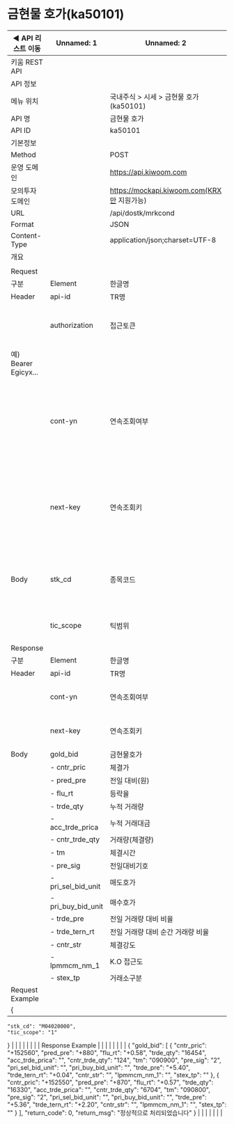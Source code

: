 # 금현물 호가(ka50101)

| ◀ API 리스트 이동 | Unnamed: 1 | Unnamed: 2 | Unnamed: 3 | Unnamed: 4 | Unnamed: 5 | Unnamed: 6 |
| --- | --- | --- | --- | --- | --- | --- |
| 키움 REST API |  |  |  |  |  |  |
| API 정보 |  |  |  |  |  |  |
| 메뉴 위치 |  | 국내주식 > 시세 > 금현물 호가(ka50101) |  |  |  |  |
| API 명 |  | 금현물 호가 |  |  |  |  |
| API ID |  | ka50101 |  |  |  |  |
| 기본정보 |  |  |  |  |  |  |
| Method |  | POST |  |  |  |  |
| 운영 도메인 |  | https://api.kiwoom.com |  |  |  |  |
| 모의투자 도메인 |  | https://mockapi.kiwoom.com(KRX만 지원가능) |  |  |  |  |
| URL |  | /api/dostk/mrkcond |  |  |  |  |
| Format |  | JSON |  |  |  |  |
| Content-Type |  | application/json;charset=UTF-8 |  |  |  |  |
| 개요 |  |  |  |  |  |  |
|  |  |  |  |  |  |  |
| Request |  |  |  |  |  |  |
| 구분 | Element | 한글명 | Type | Required | Length | Description |
| Header | api-id | TR명 | String | Y | 10 |  |
|  | authorization | 접근토큰 | String | Y | 1000 | 토큰 지정시 토큰타입("Bearer") 붙혀서 호출 
 예) Bearer Egicyx... |
|  | cont-yn | 연속조회여부 | String | N | 1 | 응답 Header의 연속조회여부값이 Y일 경우 다음데이터 요청시 응답 Header의 cont-yn값 세팅 |
|  | next-key | 연속조회키 | String | N | 50 | 응답 Header의 연속조회여부값이 Y일 경우 다음데이터 요청시 응답 Header의 next-key값 세팅 |
| Body | stk_cd | 종목코드 | String | Y | 20 | M04020000 금 99.99_1kg, M04020100 미니금 99.99_100g |
|  | tic_scope | 틱범위 | String | Y | 2 | 1:1틱, 3:3틱, 5:5틱, 10:10틱, 30:30틱 |
| Response |  |  |  |  |  |  |
| 구분 | Element | 한글명 | Type | Required | Length | Description |
| Header | api-id | TR명 | String | Y | 10 |  |
|  | cont-yn | 연속조회여부 | String | N | 1 | 다음 데이터가 있을시 Y값 전달 |
|  | next-key | 연속조회키 | String | N | 50 | 다음 데이터가 있을시 다음 키값 전달 |
| Body | gold_bid | 금현물호가 | LIST | N |  |  |
|  | - cntr_pric | 체결가 | String | N | 20 |  |
|  | - pred_pre | 전일 대비(원) | String | N | 20 |  |
|  | - flu_rt | 등락율 | String | N | 20 |  |
|  | - trde_qty | 누적 거래량 | String | N | 20 |  |
|  | - acc_trde_prica | 누적 거래대금 | String | N | 20 |  |
|  | - cntr_trde_qty | 거래량(체결량) | String | N | 20 |  |
|  | - tm | 체결시간 | String | N | 20 |  |
|  | - pre_sig | 전일대비기호 | String | N | 20 |  |
|  | - pri_sel_bid_unit | 매도호가 | String | N | 20 |  |
|  | - pri_buy_bid_unit | 매수호가 | String | N | 20 |  |
|  | - trde_pre | 전일 거래량 대비 비율 | String | N | 20 |  |
|  | - trde_tern_rt | 전일 거래량 대비 순간 거래량 비율 | String | N |  |  |
|  | - cntr_str | 체결강도 | String | N | 20 |  |
|  | - lpmmcm_nm_1 | K.O 접근도 | String | N | 20 |  |
|  | - stex_tp | 거래소구분 | String | N | 20 |  |
| Request Example |  |  |  |  |  |  |
| {
    "stk_cd": "M04020000",
    "tic_scope": "1"
} |  |  |  |  |  |  |
| Response Example |  |  |  |  |  |  |
| {
    "gold_bid": [
        {
            "cntr_pric": "+152560",
            "pred_pre": "+880",
            "flu_rt": "+0.58",
            "trde_qty": "16454",
            "acc_trde_prica": "",
            "cntr_trde_qty": "124",
            "tm": "090900",
            "pre_sig": "2",
            "pri_sel_bid_unit": "",
            "pri_buy_bid_unit": "",
            "trde_pre": "+5.40",
            "trde_tern_rt": "+0.04",
            "cntr_str": "",
            "lpmmcm_nm_1": "",
            "stex_tp": ""
        },
        {
            "cntr_pric": "+152550",
            "pred_pre": "+870",
            "flu_rt": "+0.57",
            "trde_qty": "16330",
            "acc_trde_prica": "",
            "cntr_trde_qty": "6704",
            "tm": "090800",
            "pre_sig": "2",
            "pri_sel_bid_unit": "",
            "pri_buy_bid_unit": "",
            "trde_pre": "+5.36",
            "trde_tern_rt": "+2.20",
            "cntr_str": "",
            "lpmmcm_nm_1": "",
            "stex_tp": ""
        }
    ],
    "return_code": 0,
    "return_msg": "정상적으로 처리되었습니다"
} |  |  |  |  |  |  |

